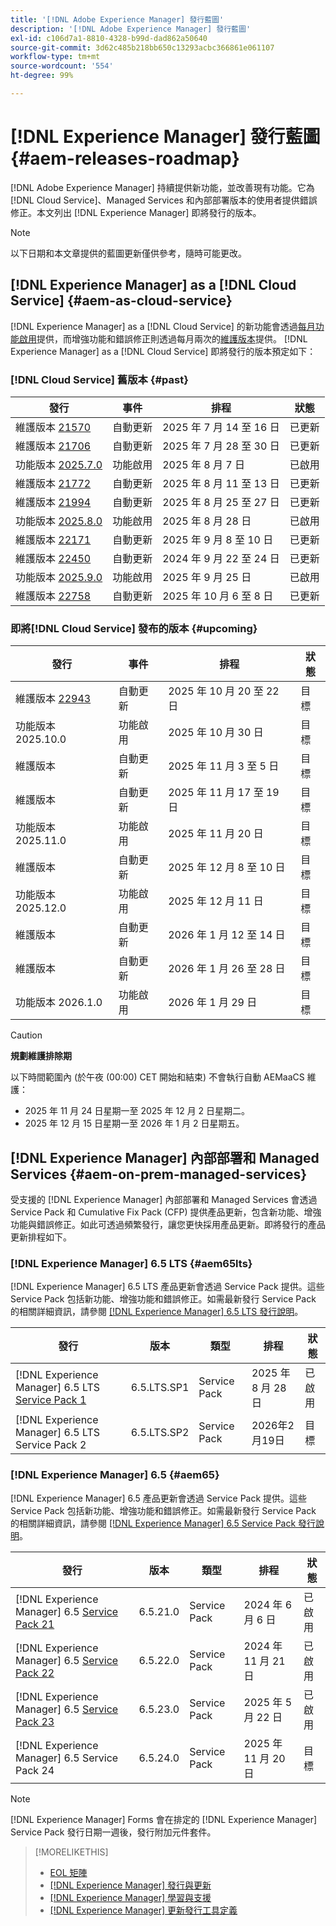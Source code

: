 ```yaml
---
title: '[!DNL Adobe Experience Manager] 發行藍圖'
description: '[!DNL Adobe Experience Manager] 發行藍圖'
exl-id: c106d7a1-8810-4328-b99d-dad862a50640
source-git-commit: 3d62c485b218bb650c13293acbc366861e061107
workflow-type: tm+mt
source-wordcount: '554'
ht-degree: 99%

---
```



# [!DNL Experience Manager] 發行藍圖 {#aem-releases-roadmap}

[!DNL Adobe Experience Manager] 持續提供新功能，並改善現有功能。它為 [!DNL Cloud Service]、Managed Services 和內部部署版本的使用者提供錯誤修正。本文列出 [!DNL Experience Manager] 即將發行的版本。

>[!NOTE]
>
>以下日期和本文章提供的藍圖更新僅供參考，隨時可能更改。

## [!DNL Experience Manager] as a [!DNL Cloud Service] {#aem-as-cloud-service}

[!DNL Experience Manager] as a [!DNL Cloud Service] 的新功能會透過[每月功能啟用](https://experienceleague.adobe.com/zh-hant/docs/experience-manager-cloud-service/content/release-notes/release-notes/release-notes-current)提供，而增強功能和錯誤修正則透過每月兩次的[維護版本](https://experienceleague.adobe.com/zh-hant/docs/experience-manager-cloud-service/content/release-notes/maintenance/latest)提供。
[!DNL Experience Manager] as a [!DNL Cloud Service] 即將發行的版本預定如下：

### [!DNL Cloud Service] 舊版本 {#past}

| 發行 | 事件 | 排程 | 狀態 |
|---|---|---|---|
| 維護版本 [21570](https://experienceleague.adobe.com/zh-hant/docs/experience-manager-cloud-service/content/release-notes/maintenance/2025/2025-7-0#21570) | 自動更新 | 2025 年 7 月 14 至 16 日 | 已更新 |
| 維護版本 [21706](https://experienceleague.adobe.com/zh-hant/docs/experience-manager-cloud-service/content/release-notes/maintenance/2025/2025-7-0#21706) | 自動更新 | 2025 年 7 月 28 至 30 日 | 已更新 |
| 功能版本 [2025.7.0](https://experienceleague.adobe.com/zh-hant/docs/experience-manager-cloud-service/content/release-notes/release-notes/2025/release-notes-2025-7-0) | 功能啟用 | 2025 年 8 月 7 日 | 已啟用 |
| 維護版本 [21772](https://experienceleague.adobe.com/zh-hant/docs/experience-manager-cloud-service/content/release-notes/maintenance/2025/2025-8-0#21772) | 自動更新 | 2025 年 8 月 11 至 13 日 | 已更新 |
| 維護版本 [21994](https://experienceleague.adobe.com/zh-hant/docs/experience-manager-cloud-service/content/release-notes/maintenance/2025/2025-8-0#21994) | 自動更新 | 2025 年 8 月 25 至 27 日 | 已更新 |
| 功能版本 [2025.8.0](https://experienceleague.adobe.com/zh-hant/docs/experience-manager-cloud-service/content/release-notes/release-notes/2025/release-notes-2025-8-0) | 功能啟用 | 2025 年 8 月 28 日 | 已啟用 |
| 維護版本 [22171](https://experienceleague.adobe.com/zh-hant/docs/experience-manager-cloud-service/content/release-notes/maintenance/2025/2025-9-0#22171) | 自動更新 | 2025 年 9 月 8 至 10 日 | 已更新 |
| 維護版本 [22450](https://experienceleague.adobe.com/zh-hant/docs/experience-manager-cloud-service/content/release-notes/maintenance/2025/2025-9-0#22450) | 自動更新 | 2024 年 9 月 22 至 24 日 | 已更新 |
| 功能版本 [2025.9.0](https://experienceleague.adobe.com/zh-hant/docs/experience-manager-cloud-service/content/release-notes/release-notes/release-notes-current) | 功能啟用 | 2025 年 9 月 25 日 | 已啟用 |
| 維護版本 [22758](https://experienceleague.adobe.com/zh-hant/docs/experience-manager-cloud-service/content/release-notes/maintenance/2025/2025-10-0#22758) | 自動更新 | 2025 年 10 月 6 至 8 日 | 已更新 |

### 即將[!DNL Cloud Service] 發布的版本 {#upcoming}

| 發行 | 事件 | 排程 | 狀態 |
|---|---|---|---|
| 維護版本 [22943](https://experienceleague.adobe.com/zh-hant/docs/experience-manager-cloud-service/content/release-notes/maintenance/latest) | 自動更新 | 2025 年 10 月 20 至 22 日 | 目標 |
| 功能版本 2025.10.0 | 功能啟用 | 2025 年 10 月 30 日 | 目標 |
| 維護版本 | 自動更新 | 2025 年 11 月 3 至 5 日 | 目標 |
| 維護版本 | 自動更新 | 2025 年 11 月 17 至 19 日 | 目標 |
| 功能版本 2025.11.0 | 功能啟用 | 2025 年 11 月 20 日 | 目標 |
| 維護版本 | 自動更新 | 2025 年 12 月 8 至 10 日 | 目標 |
| 功能版本 2025.12.0 | 功能啟用 | 2025 年 12 月 11 日 | 目標 |
| 維護版本 | 自動更新 | 2026 年 1 月 12 至 14 日 | 目標 |
| 維護版本 | 自動更新 | 2026 年 1 月 26 至 28 日 | 目標 |
| 功能版本 2026.1.0 | 功能啟用 | 2026 年 1 月 29 日 | 目標 |

>[!CAUTION]
>
>**規劃維護排除期**
>
> 以下時間範圍內 (於午夜 (00:00) CET 開始和結束) 不會執行自動 AEMaaCS 維護：
>
>* 2025 年 11 月 24 日星期一至 2025 年 12 月 2 日星期二。
>* 2025 年 12 月 15 日星期一至 2026 年 1 月 2 日星期五。

## [!DNL Experience Manager] 內部部署和 Managed Services {#aem-on-prem-managed-services}

受支援的 [!DNL Experience Manager] 內部部署和 Managed Services 會透過 Service Pack 和 Cumulative Fix Pack (CFP) 提供產品更新，包含新功能、增強功能與錯誤修正。如此可透過頻繁發行，讓您更快採用產品更新。即將發行的產品更新排程如下。

### [!DNL Experience Manager] 6.5 LTS {#aem65lts}

[!DNL Experience Manager] 6.5 LTS 產品更新會透過 Service Pack 提供。這些 Service Pack 包括新功能、增強功能和錯誤修正。如需最新發行 Service Pack 的相關詳細資訊，請參閱 [[!DNL Experience Manager] 6.5 LTS 發行說明](https://experienceleague.adobe.com/zh-hant/docs/experience-manager-65-lts/content/release-notes/release-notes)。

| 發行 | 版本 | 類型 | 排程 | 狀態 |
|---|---|---|---|---|
| [!DNL Experience Manager] 6.5 LTS [Service Pack 1](https://experienceleague.adobe.com/zh-hant/docs/experience-manager-65-lts/content/release-notes/release-notes) | 6.5.LTS.SP1 | Service Pack | 2025 年 8 月 28 日 | 已啟用 |
| [!DNL Experience Manager] 6.5 LTS Service Pack 2 | 6.5.LTS.SP2 | Service Pack | 2026年2月19日 | 目標 |

### [!DNL Experience Manager] 6.5 {#aem65}

[!DNL Experience Manager] 6.5 產品更新會透過 Service Pack 提供。這些 Service Pack 包括新功能、增強功能和錯誤修正。如需最新發行 Service Pack 的相關詳細資訊，請參閱 [[!DNL Experience Manager] 6.5 Service Pack 發行說明](https://experienceleague.adobe.com/zh-hant/docs/experience-manager-65/content/release-notes/release-notes)。

| 發行 | 版本 | 類型 | 排程 | 狀態 |
|---|---|---|---|---|
| [!DNL Experience Manager] 6.5 [Service Pack 21](https://experienceleague.adobe.com/zh-hant/docs/experience-manager-65/content/release-notes/service-pack/6-5-21) | 6.5.21.0 | Service Pack | 2024 年 6 月 6 日 | 已啟用 |
| [!DNL Experience Manager] 6.5 [Service Pack 22](https://experienceleague.adobe.com/zh-hant/docs/experience-manager-65/content/release-notes/service-pack/6-5-22) | 6.5.22.0 | Service Pack | 2024 年 11 月 21 日 | 已啟用 |
| [!DNL Experience Manager] 6.5 [Service Pack 23](https://experienceleague.adobe.com/zh-hant/docs/experience-manager-65/content/release-notes/release-notes) | 6.5.23.0 | Service Pack | 2025 年 5 月 22 日 | 已啟用 |
| [!DNL Experience Manager] 6.5 Service Pack 24 | 6.5.24.0 | Service Pack | 2025 年 11 月 20 日 | 目標 |

>[!NOTE]
>
>[!DNL Experience Manager] Forms 會在排定的 [!DNL Experience Manager] Service Pack 發行日期一週後，發行附加元件套件。

>[!MORELIKETHIS]
>
>* [EOL 矩陣](https://helpx.adobe.com/tw/support/programs/eol-matrix.html)
>* [[!DNL Experience Manager] 發行與更新](https://experienceleague.adobe.com/zh-hant/docs/experience-manager-release-information/aem-release-updates/aem-releases-updates)
>* [[!DNL Experience Manager] 學習與支援](https://experienceleague.adobe.com/zh-hant/docs/experience-manager-cloud-service)
>* [[!DNL Experience Manager] 更新發行工具定義](/help/using/update-release-vehicle-definitions.md)

